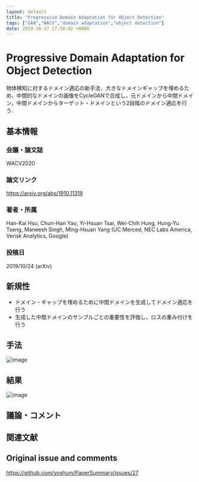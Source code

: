 ```yaml
---
layout: default
title: "Progressive Domain Adaptation for Object Detection"
tags: ["GAN","WACV","domain adaptation","object detection"]
date: 2019-10-27 17:58:02 +0000
---
```


# Progressive Domain Adaptation for Object Detection

物体検知に対するドメイン適応の新手法．大きなドメインギャップを埋めるため，中間的なドメインの画像をCycleGANで合成し，元ドメインから中間ドメイン，中間ドメインからターゲット・ドメインという2段階のドメイン適応を行う．

## 基本情報
### 会議・論文誌
WACV2020

### 論文リンク
https://arxiv.org/abs/1910.11319

### 著者・所属
Han-Kai Hsu, Chun-Han Yao, Yi-Hsuan Tsai, Wei-Chih Hung, Hung-Yu Tseng, Maneesh Singh, Ming-Hsuan Yang
(UC Merced, NEC Labs America, Verisk Analytics, Google)

### 投稿日
2019/10/24 (arXiv)

## 新規性

- ドメイン・ギャップを埋めるために中間ドメインを生成してドメイン適応を行う
- 生成した中間ドメインのサンプルごとの重要性を評価し，ロスの重み付けを行う

## 手法
![image](https://user-images.githubusercontent.com/17794644/67638950-a050b880-f92d-11e9-8402-ccc6d563e11b.png)

## 結果
![image](https://user-images.githubusercontent.com/17794644/67639060-aabf8200-f92e-11e9-808f-4120df561df6.png)

## 議論・コメント

## 関連文献


## Original issue and comments

https://github.com/yoshum/PaperSummary/issues/27
